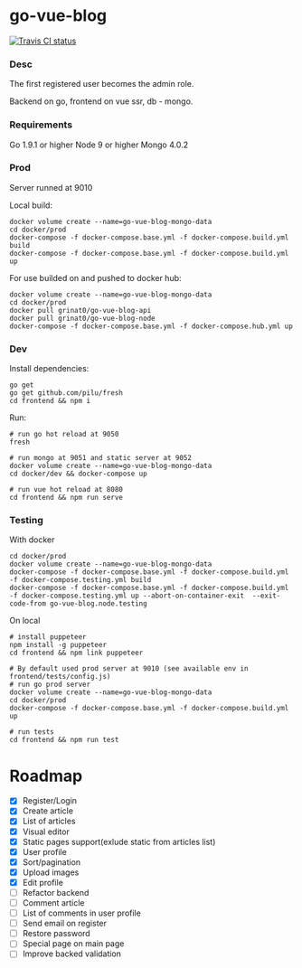 # go-vue-blog
[![Travis CI status](https://travis-ci.org/grinat/go-vue-blog.svg?branch=master)](https://travis-ci.org/grinat/go-vue-blog)

### Desc
The first registered user becomes the admin role.

Backend on go, frontend on vue ssr, db - mongo.

### Requirements
Go 1.9.1 or higher
Node 9 or higher
Mongo 4.0.2

### Prod
Server runned at 9010

Local build:
```
docker volume create --name=go-vue-blog-mongo-data
cd docker/prod
docker-compose -f docker-compose.base.yml -f docker-compose.build.yml build
docker-compose -f docker-compose.base.yml -f docker-compose.build.yml up
```

For use builded on and pushed to docker hub:
```
docker volume create --name=go-vue-blog-mongo-data
cd docker/prod
docker pull grinat0/go-vue-blog-api
docker pull grinat0/go-vue-blog-node
docker-compose -f docker-compose.base.yml -f docker-compose.hub.yml up
```

### Dev

Install dependencies:
```
go get
go get github.com/pilu/fresh
cd frontend && npm i
```

Run:
```
# run go hot reload at 9050
fresh

# run mongo at 9051 and static server at 9052
docker volume create --name=go-vue-blog-mongo-data
cd docker/dev && docker-compose up

# run vue hot reload at 8080
cd frontend && npm run serve
```

### Testing
With docker
```
cd docker/prod
docker volume create --name=go-vue-blog-mongo-data
docker-compose -f docker-compose.base.yml -f docker-compose.build.yml -f docker-compose.testing.yml build
docker-compose -f docker-compose.base.yml -f docker-compose.build.yml -f docker-compose.testing.yml up --abort-on-container-exit  --exit-code-from go-vue-blog.node.testing
```

On local
```
# install puppeteer
npm install -g puppeteer
cd frontend && npm link puppeteer

# By default used prod server at 9010 (see available env in frontend/tests/config.js)
# run go prod server
docker volume create --name=go-vue-blog-mongo-data
cd docker/prod
docker-compose -f docker-compose.base.yml -f docker-compose.build.yml up

# run tests
cd frontend && npm run test
```

# Roadmap
- [x] Register/Login
- [x] Create article
- [x] List of articles
- [x] Visual editor
- [x] Static pages support(exlude static from articles list)
- [x] User profile
- [x] Sort/pagination
- [x] Upload images
- [x] Edit profile
- [ ] Refactor backend
- [ ] Comment article
- [ ] List of comments in user profile
- [ ] Send email on register
- [ ] Restore password
- [ ] Special page on main page
- [ ] Improve backed validation
